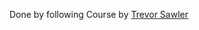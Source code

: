 Done by following Course by [Trevor Sawler](https://www.udemy.com/course/building-modern-web-applications-with-go)
